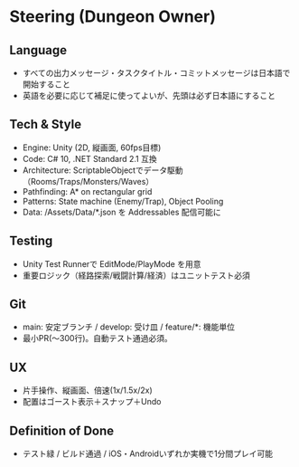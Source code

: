 # Steering (Dungeon Owner)

## Language
- すべての出力メッセージ・タスクタイトル・コミットメッセージは日本語で開始すること
- 英語を必要に応じて補足に使ってよいが、先頭は必ず日本語にすること

## Tech & Style
- Engine: Unity (2D, 縦画面, 60fps目標)
- Code: C# 10, .NET Standard 2.1 互換
- Architecture: ScriptableObjectでデータ駆動（Rooms/Traps/Monsters/Waves）
- Pathfinding: A* on rectangular grid
- Patterns: State machine (Enemy/Trap), Object Pooling
- Data: /Assets/Data/*.json を Addressables 配信可能に

## Testing
- Unity Test Runnerで EditMode/PlayMode を用意
- 重要ロジック（経路探索/戦闘計算/経済）はユニットテスト必須

## Git
- main: 安定ブランチ / develop: 受け皿 / feature/*: 機能単位
- 最小PR(～300行)。自動テスト通過必須。

## UX
- 片手操作、縦画面、倍速(1x/1.5x/2x)
- 配置はゴースト表示＋スナップ＋Undo

## Definition of Done
- テスト緑 / ビルド通過 / iOS・Androidいずれか実機で1分間プレイ可能

